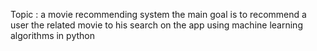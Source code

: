 Topic : a movie recommending system
the main goal is to recommend a user the related movie to his search on the app using machine learning algorithms in python 
